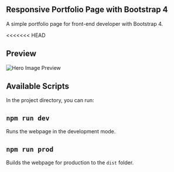 ## Responsive Portfolio Page with Bootstrap 4
A simple portfolio page for front-end developer with Bootstrap 4.

<<<<<<< HEAD
## Preview
![Hero Image Preview](https://photos.google.com/search/_tra_/photo/AF1QipMUO35qATqQaM1OeAEcj_Ftc7EMqhDw5T2v0f1u)

## Available Scripts

In the project directory, you can run:

## `npm run dev`

Runs the webpage in the development mode.

## `npm run prod`

Builds the webpage for production to the `dist` folder.
